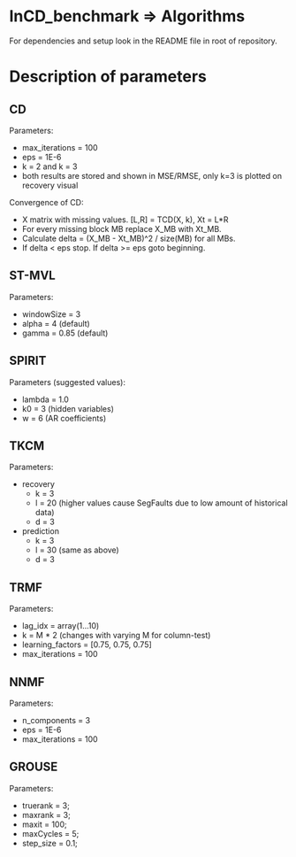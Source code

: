 # InCD_benchmark => Algorithms

For dependencies and setup look in the README file in root of repository.

# Description of parameters

## CD

Parameters:
- max_iterations = 100
- eps = 1E-6
- k = 2 and k = 3
- both results are stored and shown in MSE/RMSE, only k=3 is plotted on recovery visual

Convergence of CD:
- X matrix with missing values. [L,R] = TCD(X, k), Xt = L*R
- For every missing block MB replace X_MB with Xt_MB.
- Calculate delta = (X_MB - Xt_MB)^2 / size(MB) for all MBs.
- If delta < eps stop. If delta >= eps goto beginning.

## ST-MVL

Parameters:
- windowSize = 3
- alpha = 4 (default)
- gamma = 0.85 (default)

## SPIRIT

Parameters (suggested values):
- lambda = 1.0
- k0 = 3 (hidden variables)
- w = 6 (AR coefficients)

## TKCM

Parameters:
- recovery
	- k = 3
	- l = 20 (higher values cause SegFaults due to low amount of historical data)
	- d = 3
- prediction
	- k = 3
	- l = 30 (same as above)
	- d = 3

## TRMF

Parameters:
- lag_idx = array(1...10)
- k = M * 2 (changes with varying M for column-test)
- learning_factors = [0.75, 0.75, 0.75]
- max_iterations = 100

## NNMF

Parameters:
- n_components = 3
- eps = 1E-6
- max_iterations = 100

## GROUSE

Parameters:
- truerank = 3;
- maxrank = 3;
- maxit = 100;
- maxCycles = 5;
- step_size = 0.1;
